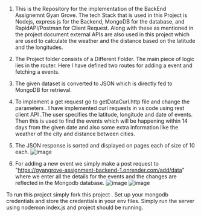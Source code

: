 1) This is the Repository for the implementation of the BackEnd Assignemnt Gyan Grove. The tech Stack that is used in this Project is Nodejs, express js for the Backend, MongoDB for the database, and RapidAPI/Postman for Client Request.
Along with these as mentioned in the project document external APIs are also used in this project which are used to calculate the weather and the distance based on the latitude and the longitudes.


2) The Project folder consists of a Different Folder. The main piece of logic lies in the router. Here I have defined two routes for adding a event  and fetching a events.

3) The given dataset is converted to JSON which is directly fed to MongoDB for retrieval.

4) To implement a get request go to getDataCurl.http file and change the parameters . I have implemented curl requests in vs code using rest client API .The user specifies the latitude, longitude and date of events. Then this is used to find the events which will be happening within 14 days from the given date and also some extra information like the weather of the city and distance between cities.
5) The JSON response is sorted and displayed on pages each of size of 10 each.
 ![image](https://github.com/CuntAdnan/GyanGrove-assignment-Backend/assets/98183132/b2dd0627-d30e-4c83-bbba-816c9ad6f642)

6) For adding a new event we simply make a post request to "https://gyangrove-assignment-backend-1.onrender.com/add/data" where we enter all the details for the events and the changes are reflected in the Mongodb database.
![image](https://github.com/CuntAdnan/GyanGrove-assignment-Backend/assets/98183132/230ebad0-528b-475a-bb58-3aea04da4d30)
![image](https://github.com/CuntAdnan/GyanGrove-assignment-Backend/assets/98183132/5cead5b7-4c5d-4ff1-9c28-895206113220)



To run this project simply fork this project . Set up your mongodb credentials and store the credentials in your env files.
Simply run the server using nodemon index.js and project should be running.
